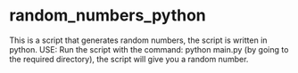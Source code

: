 # random_numbers_python
This is a script that generates random numbers, the script is written in python.
USE:
Run the script with the command:
python main.py
(by going to the required directory), the script will give you a random number.
